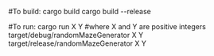 #To build:
cargo build
cargo build --release

#To run:
cargo run X Y #where X and Y are positive integers
target/debug/randomMazeGenerator X Y
target/release/randomMazeGenerator X Y
